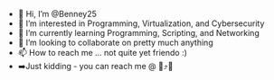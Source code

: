 - 👋 Hi, I’m @Benney25
- 👀 I’m interested in Programming, Virtualization, and Cybersecurity
- 🌱 I’m currently learning Programming, Scripting, and Networking
- 💞️ I’m looking to collaborate on pretty much anything
- 📫 How to reach me ... not quite yet friendo :)
- ➡️Just kidding - you can reach me @ 🌅⤴️🗻

